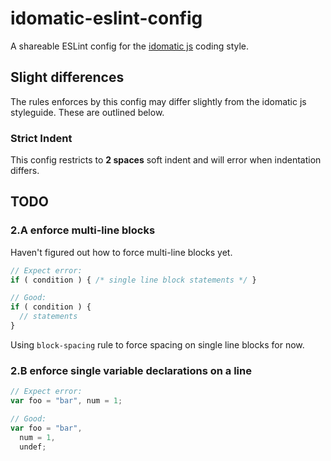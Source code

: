# idomatic-eslint-config
A shareable ESLint config for the [idomatic js](https://github.com/rwaldron/idiomatic.js) coding style.

## Slight differences
The rules enforces by this config may differ slightly from the idomatic js
styleguide. These are outlined below.

### Strict Indent
This config restricts to **2 spaces** soft indent and will error when indentation differs.

## TODO

### 2.A enforce multi-line blocks
Haven't figured out how to force multi-line blocks yet.

```js
// Expect error:
if ( condition ) { /* single line block statements */ }

// Good:
if ( condition ) {
  // statements
}
```

Using `block-spacing` rule to force spacing on single line blocks for now.

### 2.B enforce single variable declarations on a line

```js
// Expect error:
var foo = "bar", num = 1;

// Good:
var foo = "bar",
  num = 1,
  undef;
```
